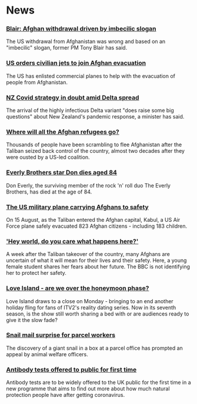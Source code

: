 # News
### [Blair: Afghan withdrawal driven by imbecilic slogan](https://www.bbc.com/news/uk-58295384)
The US withdrawal from Afghanistan was wrong and based on an "imbecilic" slogan, former PM Tony Blair has said.
### [US orders civilian jets to join Afghan evacuation](https://www.bbc.com/news/world-asia-58299804)
The US has enlisted commercial planes to help with the evacuation of people from Afghanistan. 
### [NZ Covid strategy in doubt amid Delta spread](https://www.bbc.com/news/world-asia-58297895)
The arrival of the highly infectious Delta variant "does raise some big questions" about New Zealand's pandemic response, a minister has said.
### [Where will all the Afghan refugees go?](https://www.bbc.com/news/world-asia-58283177)
Thousands of people have been scrambling to flee Afghanistan after the Taliban seized back control of the country, almost two decades after they were ousted by a US-led coalition.
### [Everly Brothers star Don dies aged 84](https://www.bbc.com/news/world-us-canada-58297621)
Don Everly, the surviving member of the rock 'n' roll duo The Everly Brothers, has died at the age of 84. 
### [The US military plane carrying Afghans to safety](https://www.bbc.com/news/world-asia-58297899)
On 15 August, as the Taliban entered the Afghan capital, Kabul, a US Air Force plane safely evacuated 823 Afghan citizens - including 183 children. 
### ['Hey world, do you care what happens here?'](https://www.bbc.com/news/world-asia-58297623)
A week after the Taliban takeover of the country, many Afghans are uncertain of what it will mean for their lives and their safety. Here, a young female student shares her fears about her future. The BBC is not identifying her to protect her safety.
### [Love Island - are we over the honeymoon phase?](https://www.bbc.com/news/entertainment-arts-58270729)
Love Island draws to a close on Monday - bringing to an end another holiday fling for fans of ITV2's reality dating series. Now in its seventh season, is the show still worth sharing a bed with or are audiences ready to give it the slow fade?
### [Snail mail surprise for parcel workers](https://www.bbc.com/news/uk-england-leicestershire-58288567)
The discovery of a giant snail in a box at a parcel office has prompted an appeal by animal welfare officers.
### [Antibody tests offered to public for first time](https://www.bbc.com/news/uk-58293249)
Antibody tests are to be widely offered to the UK public for the first time in a new programme that aims to find out more about how much natural protection people have after getting coronavirus.
